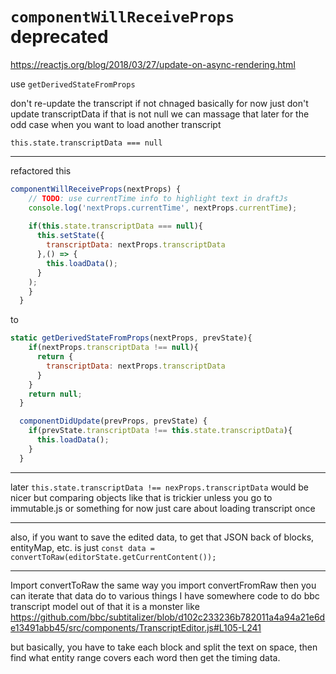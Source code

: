 # `componentWillReceiveProps` deprecated 

https://reactjs.org/blog/2018/03/27/update-on-async-rendering.html



use `getDerivedStateFromProps`


don't re-update the transcript if not chnaged
basically for now just don't update transcriptData if that is not null
we can massage that later for the odd case when you want to load another transcript

`this.state.transcriptData === null`

---

refactored this 

```js
componentWillReceiveProps(nextProps) {
    // TODO: use currentTime info to highlight text in draftJs
    console.log('nextProps.currentTime', nextProps.currentTime);
    
    if(this.state.transcriptData === null){
      this.setState({
        transcriptData: nextProps.transcriptData
      },() => {
        this.loadData();
      }
    );
    }
  }
```
to 

```js
static getDerivedStateFromProps(nextProps, prevState){
    if(nextProps.transcriptData !== null){
      return {
        transcriptData: nextProps.transcriptData
      }
    }
    return null;
  }

  componentDidUpdate(prevProps, prevState) {
    if(prevState.transcriptData !== this.state.transcriptData){
      this.loadData();
    }
  }
```

---

later `this.state.transcriptData !== nexProps.transcriptData` would be nicer but comparing objects like that is trickier unless you go to immutable.js or something for now just care about loading transcript once


----

also, if you want to save the edited data, to get that JSON back of blocks, entityMap, etc. is just `const data = convertToRaw(editorState.getCurrentContent());`

---
Import convertToRaw the same way you import convertFromRaw
then you can iterate that data do to various things
I have somewhere code to do bbc transcript model out of that
it is a monster like https://github.com/bbc/subtitalizer/blob/d102c233236b782011a4a94a21e6de13491abb45/src/components/TranscriptEditor.js#L105-L241


but basically, you have to take each block and split the text on space, then find what entity range covers each word then get the timing data.
